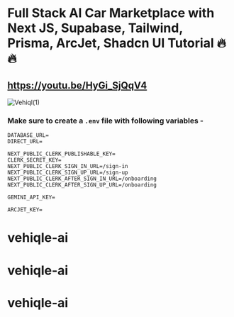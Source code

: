 # Full Stack AI Car Marketplace with Next JS, Supabase, Tailwind, Prisma, ArcJet, Shadcn UI Tutorial 🔥🔥
## https://youtu.be/HyGi_SjQqV4

![Vehiql(1)](https://github.com/user-attachments/assets/dee04576-f30e-4ab8-af7d-f4633621379c)

### Make sure to create a `.env` file with following variables -

```
DATABASE_URL=
DIRECT_URL=

NEXT_PUBLIC_CLERK_PUBLISHABLE_KEY=
CLERK_SECRET_KEY=
NEXT_PUBLIC_CLERK_SIGN_IN_URL=/sign-in
NEXT_PUBLIC_CLERK_SIGN_UP_URL=/sign-up
NEXT_PUBLIC_CLERK_AFTER_SIGN_IN_URL=/onboarding
NEXT_PUBLIC_CLERK_AFTER_SIGN_UP_URL=/onboarding

GEMINI_API_KEY=

ARCJET_KEY=
```
# vehiqle-ai
# vehiqle-ai
# vehiqle-ai
